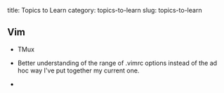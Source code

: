 title: Topics to Learn
category: topics-to-learn
slug: topics-to-learn


## Vim
* TMux
* Better understanding of the range of .vimrc options instead of the ad hoc
  way I've put together my current one.

* 

